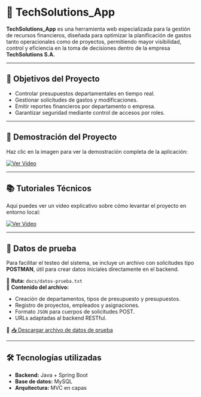 # 💼 TechSolutions_App

**TechSolutions_App** es una herramienta web especializada para la gestión de recursos financieros, diseñada para optimizar la planificación de gastos tanto operacionales como de proyectos, permitiendo mayor visibilidad, control y eficiencia en la toma de decisiones dentro de la empresa **TechSolutions S.A.**

---

## 🎯 Objetivos del Proyecto

- Controlar presupuestos departamentales en tiempo real.
- Gestionar solicitudes de gastos y modificaciones.
- Emitir reportes financieros por departamento o empresa.
- Garantizar seguridad mediante control de accesos por roles.

---

## 🎥 Demostración del Proyecto

Haz clic en la imagen para ver la demostración completa de la aplicación:

[![Ver Video](https://img.youtube.com/vi/0nfRbB7lcHk/0.jpg)](https://www.youtube.com/watch?v=0nfRbB7lcHk)

---

## 📚 Tutoriales Técnicos

Aquí puedes ver un video explicativo sobre cómo levantar el proyecto en entorno local:

[![Ver Video](https://img.youtube.com/vi/bTTAdI_RgkE/0.jpg)](https://www.youtube.com/watch?v=bTTAdI_RgkE)

---

## 🧪 Datos de prueba

Para facilitar el testeo del sistema, se incluye un archivo con solicitudes tipo **POSTMAN**, útil para crear datos iniciales directamente en el backend.

📂 **Ruta:** `docs/datos-prueba.txt`  
📄 **Contenido del archivo:**  
- Creación de departamentos, tipos de presupuesto y presupuestos.  
- Registro de proyectos, empleados y asignaciones.  
- Formato `JSON` para cuerpos de solicitudes POST.  
- URLs adaptadas al backend RESTful.

🔗 [📥 Descargar archivo de datos de prueba](./docs/datos-prueba.txt)

---

## 🛠️ Tecnologías utilizadas

- **Backend:** Java + Spring Boot  
- **Base de datos:** MySQL  
- **Arquitectura:** MVC en capas 
